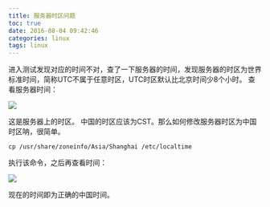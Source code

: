 ```yaml
---
title: 服务器时区问题
toc: true
date: 2016-08-04 09:42:46
categories: linux
tags: linux
---
```


进入测试发现对应的时间不对，查了一下服务器的时间，发现服务器的时区为世界标准时间，简称UTC不属于任意时区，UTC时区默认比北京时间少8个小时。
查看服务器时间：

![](https://image-static.segmentfault.com/386/434/3864340324-57a360eb521dc_articlex)

这是服务器上的时区。
中国的时区应该为CST。那么如何修改服务器时区为中国时区呐，很简单。

```
cp /usr/share/zoneinfo/Asia/Shanghai /etc/localtime
```

执行该命令，之后再查看时间：

![](https://image-static.segmentfault.com/357/203/3572038001-57a36149586e9_articlex)

现在的时间即为正确的中国时间。